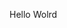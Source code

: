Hello Wolrd





































































































































































































































































































































































































































































































































































































































































































































































































































































































































































































































































































































































































































































































































































































































































































































